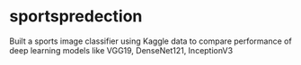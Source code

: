 # sportspredection
Built a sports image classifier using Kaggle data to compare performance of deep learning models like  VGG19,  DenseNet121, InceptionV3
